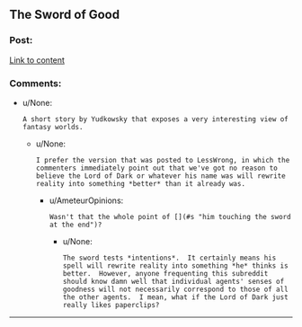 ## The Sword of Good

### Post:

[Link to content](http://yudkowsky.net/other/fiction/the-sword-of-good)

### Comments:

- u/None:
  ```
  A short story by Yudkowsky that exposes a very interesting view of fantasy worlds.
  ```

  - u/None:
    ```
    I prefer the version that was posted to LessWrong, in which the commenters immediately point out that we've got no reason to believe the Lord of Dark or whatever his name was will rewrite reality into something *better* than it already was.
    ```

    - u/AmeteurOpinions:
      ```
      Wasn't that the whole point of [](#s "him touching the sword at the end")?
      ```

      - u/None:
        ```
        The sword tests *intentions*.  It certainly means his spell will rewrite reality into something *he* thinks is better.  However, anyone frequenting this subreddit should know damn well that individual agents' senses of goodness will not necessarily correspond to those of all the other agents.  I mean, what if the Lord of Dark just really likes paperclips?
        ```

---

